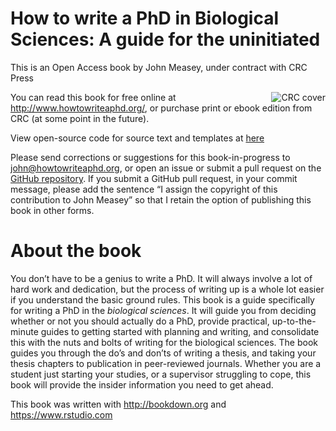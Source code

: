 # How to write a PhD in Biological Sciences: A guide for the uninitiated 

This is an Open Access book by John Measey, under contract with CRC Press

<a href="http://www.howtowriteaphd.org/"><img src="https://github.com/johnmeasey/How-to-write-a-PhD-in-Biological-Sciences/tree/main/figures/Cover.png" alt="CRC cover" align="right" /></a>

You can read this book for free online at http://www.howtowriteaphd.org/, or purchase print or ebook edition from CRC (at some point in the future).

View open-source code for source text and templates at [here](https://github.com/johnmeasey/How-to-write-a-PhD-in-Biological-Sciences)

Please send corrections or suggestions for this book-in-progress to john@howtowriteaphd.org, or open an issue or submit a pull request on the [GitHub repository](https://github.com/johnmeasey/How-to-write-a-PhD-in-Biological-Sciences). If you submit a GitHub pull request, in your commit message, please add the sentence “I assign the copyright of this contribution to John Measey” so that I retain the option of publishing this book in other forms.


# About the book
You don’t have to be a genius to write a PhD. It will always involve a lot of hard work and dedication, but the process of writing up is a whole lot easier if you understand the basic ground rules. This book is a guide specifically for writing a PhD in the *biological sciences*. It will guide you from deciding whether or not you should actually do a PhD, provide practical, up-to-the-minute guides to getting started with planning and writing, and consolidate this with the nuts and bolts of writing for the biological sciences. The book guides you through the do’s and don’ts of writing a thesis, and taking your thesis chapters to publication in peer-reviewed journals. Whether you are a student just starting your studies, or a supervisor struggling to cope, this book will provide the insider information you need to get ahead.

This book was written with http://bookdown.org and https://www.rstudio.com
